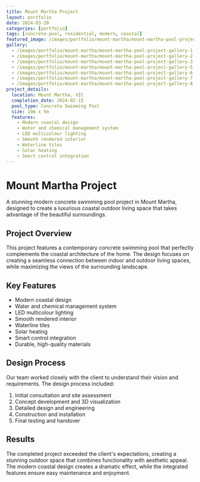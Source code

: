 ```yaml
---
title: Mount Martha Project
layout: portfolio
date: 2024-03-20
categories: [portfolio]
tags: [concrete-pool, residential, modern, coastal]
featured_image: /images/portfolio/mount-martha/mount-martha-pool-project-main.jpg
gallery:
  - /images/portfolio/mount-martha/mount-martha-pool-project-gallery-1.jpg
  - /images/portfolio/mount-martha/mount-martha-pool-project-gallery-2.jpg
  - /images/portfolio/mount-martha/mount-martha-pool-project-gallery-3.jpg
  - /images/portfolio/mount-martha/mount-martha-pool-project-gallery-5.jpg
  - /images/portfolio/mount-martha/mount-martha-pool-project-gallery-6.jpg
  - /images/portfolio/mount-martha/mount-martha-pool-project-gallery-7.jpg
  - /images/portfolio/mount-martha/mount-martha-pool-project-gallery-8.jpg
project_details:
  location: Mount Martha, VIC
  completion_date: 2024-02-15
  pool_type: Concrete Swimming Pool
  size: 10m x 5m
  features:
    - Modern coastal design
    - Water and chemical management system
    - LED multicolour lighting
    - Smooth rendered interior
    - Waterline tiles
    - Solar heating
    - Smart control integration
---
```


# Mount Martha Project

A stunning modern concrete swimming pool project in Mount Martha, designed to create a luxurious coastal outdoor living space that takes advantage of the beautiful surroundings.

## Project Overview

This project features a contemporary concrete swimming pool that perfectly complements the coastal architecture of the home. The design focuses on creating a seamless connection between indoor and outdoor living spaces, while maximizing the views of the surrounding landscape.

## Key Features

- Modern coastal design
- Water and chemical management system
- LED multicolour lighting
- Smooth rendered interior
- Waterline tiles
- Solar heating
- Smart control integration
- Durable, high-quality materials

## Design Process

Our team worked closely with the client to understand their vision and requirements. The design process included:

1. Initial consultation and site assessment
2. Concept development and 3D visualization
3. Detailed design and engineering
4. Construction and installation
5. Final testing and handover

## Results

The completed project exceeded the client's expectations, creating a stunning outdoor space that combines functionality with aesthetic appeal. The modern coastal design creates a dramatic effect, while the integrated features ensure easy maintenance and enjoyment.
